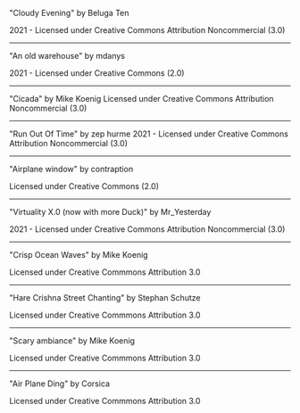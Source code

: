 "Cloudy Evening"
by Beluga Ten

2021 - Licensed under
Creative Commons
Attribution Noncommercial (3.0)

---

"An old warehouse"
by mdanys

2021 - Licensed under
Creative Commons (2.0)

---

"Cicada"
by Mike Koenig
Licensed under
Creative Commons
Attribution Noncommercial (3.0)

---

"Run Out Of Time"
by zep hurme
2021 - Licensed under
Creative Commons
Attribution Noncommercial (3.0)

---

"Airplane window"
by  contraption 

Licensed under
Creative Commons (2.0)

---

"Virtuality X.0 (now with more Duck)"
by Mr_Yesterday

2021 - Licensed under
Creative Commons
Attribution Noncommercial (3.0)

---

"Crisp Ocean Waves"
by Mike Koenig

Licensed under
Creative Commmons
Attribution 3.0

---

"Hare Crishna Street Chanting"
by Stephan Schutze

Licensed under
Creative Commmons
Attribution 3.0

---

"Scary ambiance"
by Mike Koenig

Licensed under
Creative Commmons
Attribution 3.0

---

"Air Plane Ding"
by Corsica

Licensed under
Creative Commmons
Attribution 3.0
